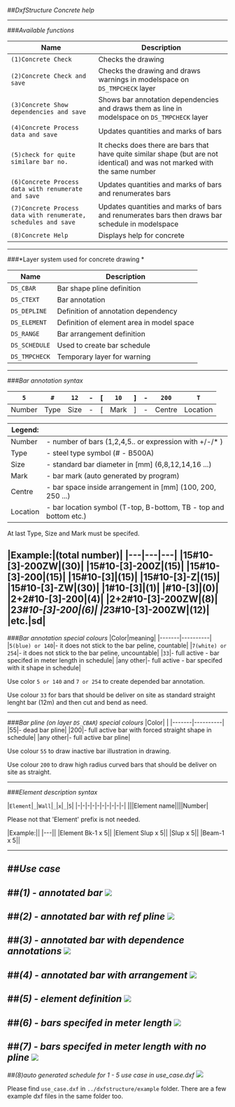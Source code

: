 ##*DxfStructure Concrete help*

---
###*Available functions*

|Name|Description|
|-------|----------|
|`(1)Concrete Check`| Checks the drawing|
|`(2)Concrete Check and save`| Checks the drawing and draws warnings in modelspace on `DS_TMPCHECK` layer|
|`(3)Concrete Show dependencies and save`| Shows bar annotation dependencies and draws them as line in modelspace on `DS_TMPCHECK` layer
|`(4)Concrete Process data and save`| Updates quantities and marks of bars|
|`(5)check for quite similare bar no.`| It checks does there are bars that have quite similar shape (but are not identical) and was not marked with the same number|
|`(6)Concrete Process data with renumerate and save`| Updates quantities and marks of bars and renumerates bars|
|`(7)Concrete Process data with renumerate, schedules and save`| Updates quantities and marks of bars and renumerates bars then draws bar schedule in modelspace|
|`(8)Concrete Help`| Displays help for concrete|
---
###*Layer system used for concrete drawing *

|Name|Description|
|-------|----------|
|`DS_CBAR`|Bar shape pline definition|
|`DS_CTEXT`| Bar annotation|
|`DS_DEPLINE`|Definition of annotation dependency|
|`DS_ELEMENT`|Definition of element area in model space|
|`DS_RANGE`|Bar arrangement definition|
|`DS_SCHEDULE`|Used to create bar schedule|
|`DS_TMPCHECK`|Temporary layer for warning|

---
###*Bar annotation syntax*

|`5`|`#`|`12`|-|[|`10`|]|-|`200`|`T`|
|-|-|-|-|-|-|-|-|-|-|
|Number|Type|Size|-|[|Mark|]|-|Centre|Location|

|Legend:| |
|-------|----------|
|Number|- number of bars (1,2,4,5.. or expression with +/-/* )|
|Type|- steel type symbol (# - B500A)|
|Size|- standard bar diameter in [mm] (6,8,12,14,16 ...)|
|Mark|- bar mark (auto generated by program)|
|Centre|- bar space inside arrangement in [mm] (100, 200, 250 ...) |
|Location|- bar location symbol (T-top, B-bottom, TB - top and bottom etc.)|

At last Type, Size and Mark must be specifed.

|Example:|(total number)|
|---|---|---|
|15#10-[3]-200ZW|(30)|
|15#10-[3]-200Z|(15)|
|15#10-[3]-200|(15)|
|15#10-[3]|(15)|
|15#10-[3]-Z|(15)|
|15#10-[3]-ZW|(30)|
|1#10-[3]|(1)|
|#10-[3]|(0)|
|2+2#10-[3]-200|(4)|
|2+2#10-[3]-200ZW|(8)|
|2*3#10-[3]-200|(6)|
|2*3#10-[3]-200ZW|(12)|
|etc.|sd|
---
###*Bar annotation special colours*
|Color|meaning|
|-------|----------|
|`5(blue) or 140`|- it does not stick to the bar peline, countable|
|`7(white) or 254`|- it does not stick to the bar peline, uncountable|
|`33`|- full active - bar specifed in meter length in schedule|
|any other|- full active - bar specifed with it shape in schedule|

Use color `5 or 140` and `7 or 254` to create depended bar annotation.

Use colour `33` for bars that should be deliver on site as standard straight lenght bar (12m) and then cut and bend as need.

---
###*Bar pline (on layer `DS_CBAR`) special colours*
|Color| |
|-------|----------|
|55|- dead bar pline|
|200|- full active bar with forced straight shape in schedule|
|any other|- full active bar pline|

Use colour `55` to draw inactive bar illustration in drawing.

Use colour `200` to draw high radius curved bars that should be deliver on site as straight.

---
###*Element description syntax*

|`Element`|`_`|`Wall`|`_`|`x`|`_`|`5`|
|-|-|-|-|-|-|-|-|-|-|
|||Element name||||Number|

Please not that 'Element' prefix is not needed.

|Example:||
|---||
|Element Bk-1 x 5||
|Element Slup x 5||
|Slup x 5||
|Beam-1 x 5||

---
##*Use case*
---
##*(1) - annotated bar*
![](help_concrete_usecase_1.png)
---
##*(2) - annotated bar with ref pline*
![](help_concrete_usecase_2.png)
---
##*(3) - annotated bar with dependence annotations*
![](help_concrete_usecase_3.png)
---
##*(4) - annotated bar with arrangement*
![](help_concrete_usecase_4.png)
---
##*(5) - element definition*
![](help_concrete_usecase_5.png)
---
##*(6) - bars specifed in meter length*
![](help_concrete_usecase_6.png)
---
##*(7) - bars specifed in meter length with no pline*
![](help_concrete_usecase_7.png)
---
##*(8)auto generated schedule for 1 - 5 use case in use_case.dxf*
![](help_concrete_usecase_schedule.png)

Please find `use_case.dxf` in `../dxfstructure/example` folder. There are a few example dxf files in the same folder too.